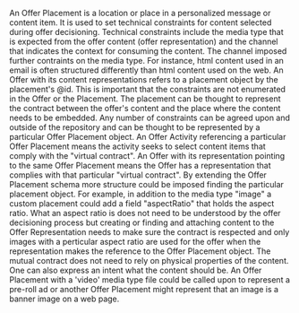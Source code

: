 An Offer Placement is a location or place in a personalized message or content item. It is used to set technical constraints for content selected during offer decisioning. Technical constraints include the media type that is expected from the offer content (offer representation) and the channel that indicates the context for consuming the content. The channel imposed further contraints on the media type. For instance, html content used in an email is often structured differently than html content used on the web.
An Offer with its content representations refers to a placement object by the placement's @id. This is important that the constraints are not enumerated in the Offer or the Placement. The placement can be thought to represent the contract between the offer's content and the place where the content needs to be embedded. Any number of constraints can be agreed upon and outside of the repository and can be thought to be represented by a particular Offer Placement object.
An Offer Activity referencing a particular Offer Placement means the activity seeks to select content items that comply with the "virtual contract". An Offer with its representation pointing to the same Offer Placement means the Offer has a representation that complies with that particular "virtual contract". 
By extending the Offer Placement schema more structure could be imposed finding the particular placement object. For example, in addition to the media type "image" a custom placement could add a field "aspectRatio" that holds the aspect ratio. What an aspect ratio is does not need to be understood by the offer decisioning process but creating or finding and attaching content to the Offer Representation needs to make sure the contract is respected and only images with a perticular aspect ratio are used for the offer when the representation makes the reference to the Offer Placement object.
The mutual contract does not need to rely on physical properties of the content. One can also express an intent what the content should be. An Offer Placement with a 'video' media type file could be called upon to represent a pre-roll ad or another Offer Placement might represent that an image is a banner image on a web page.
